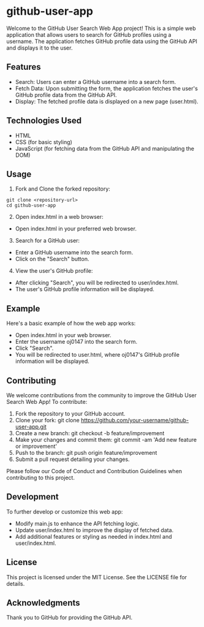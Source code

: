 # github-user-app
Welcome to the GitHub User Search Web App project! This is a simple web application that allows users to search for GitHub profiles using a username. The application fetches GitHub profile data using the GitHub API and displays it to the user.

## Features
- Search: Users can enter a GitHub username into a search form.
- Fetch Data: Upon submitting the form, the application fetches the user's GitHub profile data from the GitHub API.
- Display: The fetched profile data is displayed on a new page (user.html).
  
## Technologies Used
- HTML
- CSS (for basic styling)
- JavaScript (for fetching data from the GitHub API and manipulating the DOM)
  
## Usage
1. Fork and Clone the forked repository:
```
git clone <repository-url>
cd github-user-app
```
2. Open index.html in a web browser:
- Open index.html in your preferred web browser.

3. Search for a GitHub user:

- Enter a GitHub username into the search form.
- Click on the "Search" button.
4. View the user's GitHub profile:

- After clicking "Search", you will be redirected to user/index.html.
- The user's GitHub profile information will be displayed.
  
## Example
Here's a basic example of how the web app works:

- Open index.html in your web browser.
- Enter the username oj0147 into the search form.
- Click "Search".
- You will be redirected to user.html, where oj0147's GitHub profile information will be displayed.
  
## Contributing
We welcome contributions from the community to improve the GitHub User Search Web App! To contribute:

1. Fork the repository to your GitHub account.
2. Clone your fork: git clone https://github.com/your-username/github-user-app.git
3. Create a new branch: git checkout -b feature/improvement
4. Make your changes and commit them: git commit -am 'Add new feature or improvement'
5. Push to the branch: git push origin feature/improvement
6. Submit a pull request detailing your changes.
   
Please follow our Code of Conduct and Contribution Guidelines when contributing to this project.

## Development
To further develop or customize this web app:

- Modify main.js to enhance the API fetching logic.
- Update user/index.html to improve the display of fetched data.
- Add additional features or styling as needed in index.html and user/index.html.
  
## License
This project is licensed under the MIT License. See the LICENSE file for details.

## Acknowledgments
Thank you to GitHub for providing the GitHub API.
